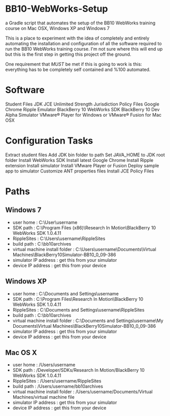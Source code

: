 BB10-WebWorks-Setup
===================

a Gradle script that automates the setup of the BB10 WebWorks training course on Mac OSX, Windows XP and Windows 7

This is a place to experiment with the idea of completely and entirely automating the installation and configuration of all the software required to run the BB10 WebWorks training course. I'm not sure where this will end up but this is the first step in getting this project off the ground.

One requirement that _MUST_ be met if this is going to work is this: everything has to be completely self contained and %100 automated.  

Software
========
Student Files
JDK
JCE Unlimited Strength Jurisdiction Policy Files
Google Chrome
Ripple Emulator
BlackBerry 10 WebWorks SDK
BlackBerry 10 Dev Alpha Simulator
VMware® Player for Windows or VMware® Fusion for Mac OSX

Configuration Tasks
===================
Extract student files
Add JDK bin folder to path
Set JAVA_HOME to JDK root folder
Install WebWorks SDK
Install latest Google Chrome
Install Ripple extension
Install simulator
Install VMware Player or Fusion
Deploy sample app to simulator
Customize ANT properties files 
Install JCE Policy Files

Paths
=====
Windows 7
---------------
- user home : C:\User\username
- SDK path : C:\Program Files (x86)\Research In Motion\BlackBerry 10 WebWorks SDK 1.0.4.11
- RippleSites : C:\Users\username\RippleSites
- build path : C:\bb10archives
- virtual machine install folder : C:\Users\username\Documents\Virtual Machines\BlackBerry10Simulator-BB10_0_09-386
- simulator IP address : get this from your simulator
- device IP address : get this from your device

Windows XP
-----------------
- user home : C:\Documents and Settings\username
- SDK path : C:\Program Files\Research In Motion\BlackBerry 10 WebWorks SDK 1.0.4.11
- RippleSites : C:\Documents and Settings\username\RippleSites
- build path : C:\bb10archives
- virtual machine install folder : C:\Documents and Settings\username\My Documents\Virtual Machines\BlackBerry10Simulator-BB10_0_09-386
- simulator IP address : get this from your simulator
- device IP address : get this from your device

Mac OS X
--------------
- user home : /Users/username
- SDK path : /Developer/SDKs/Research In Motion/BlackBerry 10 WebWorks SDK 1.0.4.11
- RippleSites : /Users/username/RippleSites
- build path : /Users/username/bb10archives
- virtual machine install folder : /Users/username/Documents/Virtual Machines/virtual machine file
- simulator IP address : get this from your simulator
- device IP address : get this from your device

